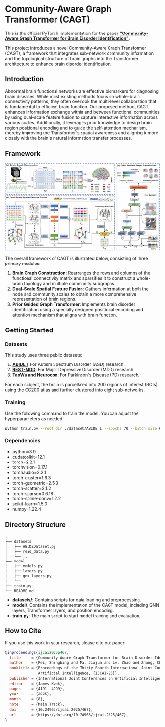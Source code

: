 # Community-Aware Graph Transformer (CAGT)

This is the official PyTorch implementation for the paper **["Community-Aware Graph Transformer for Brain Disorder Identification"](https://www.ijcai.org/proceedings/2025/0467.pdf)**.

This project introduces a novel Community-Aware Graph Transformer (CAGT), a framework that integrates sub-network community information and the topological structure of brain graphs into the Transformer architecture to enhance brain disorder identification.

## Introduction

Abnormal brain functional networks are effective biomarkers for diagnosing brain diseases. While most existing methods focus on whole-brain connectivity patterns, they often overlook the multi-level collaboration that is fundamental to efficient brain function. Our proposed method, CAGT, enhances information exchange within and between functional communities by using dual-scale feature fusion to capture interactive information across various scales. Additionally, it leverages prior knowledge to design brain region positional encoding and to guide the self-attention mechanism, thereby improving the Transformer's spatial awareness and aligning it more closely with the brain's natural information transfer processes.

## Framework
![architecture](./method.png)

The overall framework of CAGT is illustrated below, consisting of three primary modules:

1.  **Brain Graph Construction**: Rearranges the rows and columns of the functional connectivity matrix and sparsifies it to construct a whole-brain topology and multiple community subgraphs.
2.  **Dual-Scale Spatial Feature Fusion**: Gathers information at both the node and community scales to obtain a more comprehensive representation of brain regions.
3.  **Prior Guided Graph Transformer**: Implements brain disorder identification using a specially designed positional encoding and attention mechanism that aligns with brain function.



## Getting Started


### Datasets

This study uses three public datasets:
1.  **[ABIDE I](http://fcon_1000.projects.nitrc.org/indi/abide/)**: For Autism Spectrum Disorder (ASD) research.
2.  **[REST-MDD](http://rfmri.org/REST-meta-MDD)**: For Major Depressive Disorder (MDD) research.
3.  **[TaoWu and Neurocon](https://fcon_1000.projects.nitrc.org/indi/retro/parkinsons.html)**: For Parkinson's Disease (PD) research.
  
For each subject, the brain is parcellated into 200 regions of interest (ROIs) using the CC200 atlas and further clustered into eight sub-networks.

### Training

Use the following command to train the model. You can adjust the hyperparameters as needed.

```bash
python train.py --root_dir ./dataset/ABIDE_I --epochs 70 --batch_size 64 --dropout 0.2
```

### Dependencies

  - python=3.9
  - cudatoolkit=12.1
  - torch=2.2.1
  - torchvision=0.17.1
  - torchaudio=2.2.1
  - torch-cluster=1.6.3
  - torch-geometric=2.5.3
  - torch-scatter=2.1.2
  - torch-sparse=0.6.18
  - torch-spline-conv=1.2.2
  - scikit-learn=1.5.0
  - numpy=1.22.4


## Directory Structure

```
.
├── datasets
│   ├── ABIDEDataset.py
│   ├── read_data.py
│   └── ...
├── model
│   ├── models.py
│   ├── layers.py
│   ├── gnn_layers.py
│   └── ...
├── train.py
└── README.md
```

  - **datasets/**: Contains scripts for data loading and preprocessing.
  - **model/**: Contains the implementation of the CAGT model, including GNN layers, Transformer layers, and position encoding.
  - **train.py**: The main script to start model training and evaluation.


## How to Cite

If you use this work in your research, please cite our paper:

```bibtex
@inproceedings{ijcai2025p467,
  title     = {Community-Aware Graph Transformer for Brain Disorder Identification},
  author    = {Pei, Shengbing and Ma, Jiajun and Lv, Zhao and Zhang, Chao and Guan, Jihong},
  booktitle = {Proceedings of the Thirty-Fourth International Joint Conference on
               Artificial Intelligence, {IJCAI-25}},
  publisher = {International Joint Conferences on Artificial Intelligence Organization},
  editor    = {James Kwok},
  pages     = {4191--4199},
  year      = {2025},
  month     = {8},
  note      = {Main Track},
  doi       = {10.24963/ijcai.2025/467},
  url       = {https://doi.org/10.24963/ijcai.2025/467},
}
```








